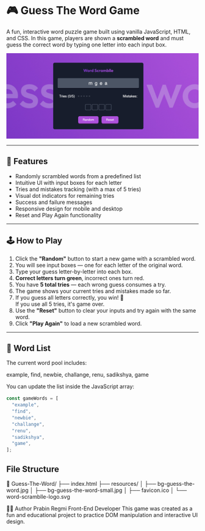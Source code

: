 # 🎮 Guess The Word Game

A fun, interactive word puzzle game built using vanilla JavaScript, HTML, and CSS. In this game, players are shown a **scrambled word** and must guess the correct word by typing one letter into each input box.

![screenshot](resources/ss.png)

---

## 📌 Features

- Randomly scrambled words from a predefined list
- Intuitive UI with input boxes for each letter
- Tries and mistakes tracking (with a max of 5 tries)
- Visual dot indicators for remaining tries
- Success and failure messages
- Responsive design for mobile and desktop
- Reset and Play Again functionality

---

## 🕹️ How to Play

1. Click the **"Random"** button to start a new game with a scrambled word.
2. You will see input boxes — one for each letter of the original word.
3. Type your guess letter-by-letter into each box.
4. **Correct letters turn green**, incorrect ones turn red.
5. You have **5 total tries** — each wrong guess consumes a try.
6. The game shows your current tries and mistakes made so far.
7. If you guess all letters correctly, you win! 🎉  
   If you use all 5 tries, it's game over.
8. Use the **"Reset"** button to clear your inputs and try again with the same word.
9. Click **"Play Again"** to load a new scrambled word.

---

## 🧩 Word List

The current word pool includes:

example, find, newbie, challange, renu, sadikshya, game

You can update the list inside the JavaScript array:

```js
const gameWords = [
  "example",
  "find",
  "newbie",
  "challange",
  "renu",
  "sadikshya",
  "game",
];
```

## File Structure

📁 Guess-The-Word/
├── index.html
├── resources/
│ ├── bg-guess-the-word.jpg
│ ├── bg-guess-the-word-small.jpg
│ ├── favicon.ico
│ └── word-scramblle-logo.svg

🙋‍♂️ Author
Prabin Regmi
Front-End Developer
This game was created as a fun and educational project to practice DOM manipulation and interactive UI design.
